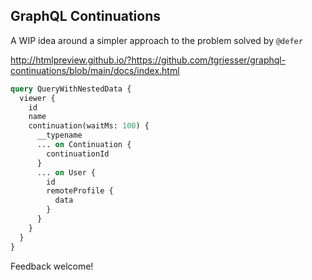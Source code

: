 ## GraphQL Continuations

A WIP idea around a simpler approach to the problem solved by `@defer`

http://htmlpreview.github.io/?https://github.com/tgriesser/graphql-continuations/blob/main/docs/index.html

```graphql
query QueryWithNestedData {
  viewer {
    id
    name
    continuation(waitMs: 100) {
      __typename
      ... on Continuation {
        continuationId
      }
      ... on User {
        id
        remoteProfile {
          data
        }
      }
    }
  }
}
```

Feedback welcome!
